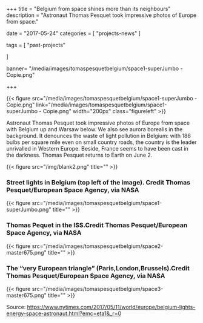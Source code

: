 +++
title = "Belgium from space  shines more than its neighbours"
description = "Astronaut Thomas Pesquet took impressive photos of Europe from space."

date = "2017-05-24"
categories = [
    "projects-news"
]

tags = [
    "past-projects"

]


banner= "/media/images/tomaspesquetbelgium/space1-superJumbo - Copie.png"


+++

{{< figure src="/media/images/tomaspesquetbelgium/space1-superJumbo - Copie.png"  link="/media/images/tomaspesquetbelgium/space1-superJumbo - Copie.png"  width="200px" class="figureleft" >}}

Astronaut Thomas Pesquet took impressive photos of Europe from space with Belgium up and Warsaw below.
We also see aurora borealis in the background.
It denounces the waste of light pollution in Belgium: with 186 bulbs per square mile even on small country roads, the country is the leader unrivalled in Western Europe. Beside, France seems to have been cast in the darkness. Thomas Pesquet returns to Earth on June 2.


 {{< figure src="/img/blank2.png" title="" >}}

### Street lights in Belgium (top left of the image). Credit Thomas Pesquet/European Space Agency, via NASA
{{< figure src="/media/images/tomaspesquetbelgium/space1-superJumbo.png" title="" >}}
###  Thomas Pequet in the ISS.Credit Thomas Pesquet/European Space Agency, via NASA
{{< figure src="/media/images/tomaspesquetbelgium/space2-master675.png" title="" >}}
### The “very European triangle” (Paris,London,Brussels).Credit Thomas Pesquet/European Space Agency, via NASA
{{< figure src="/media/images/tomaspesquetbelgium/space3-master675.png" title="" >}}



Source: https://www.nytimes.com/2017/05/11/world/europe/belgium-lights-energy-space-astronaut.html?emc=eta1&_r=0
